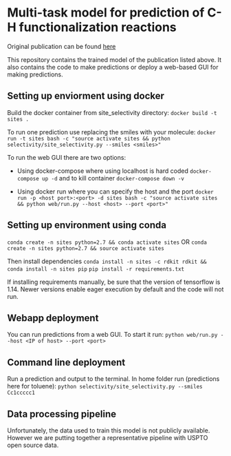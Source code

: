 # Multi-task model for prediction of C-H functionalization reactions
Original publication can be found [here](https://pubs.rsc.org/en/content/articlelanding/2020/RE/D0RE00071J#!divAbstract)

This repository contains the trained model of the publication listed above. It also contains the code to make predictions or deploy a web-based GUI for making predictions.

## Setting up enviorment using docker
Build the docker container from site_selectivity directory:
`docker build -t sites .`

To run one prediction use replacing the smiles with your molecule:
`docker run -t sites bash -c "source activate sites && python selectivity/site_selectivity.py --smiles <smiles>"`

To run the web GUI there are two options:
* Using docker-compose where using localhost is hard coded
`docker-compose up -d` and to kill container `docker-compose down -v`

* Using docker run where you can specify the host and the port
`docker run -p <host port>:<port> -d sites bash -c "source activate sites && python web/run.py --host <host> --port <port>"`


## Setting up environment using conda
`conda create -n sites python=2.7 && conda activate sites`
OR
`conda create -n sites python=2.7 && source activate sites`

Then install dependencies
`conda install -n sites -c rdkit rdkit && conda install -n sites pip`
`pip install -r requirements.txt`

If installing requirements manually, be sure that the version of tensorflow is 1.14. Newer versions enable eager execution by default and the code will not run.

## Webapp deployment
You can run predictions from a web GUI. To start it run:
`python web/run.py --host <IP of host> --port <port>`

## Command line deployment
Run a prediction and output to the terminal. In home folder run (predictions here for toluene):
`python selectivity/site_selectivity.py --smiles Cc1ccccc1`

## Data processing pipeline
Unfortunately, the data used to train this model is not publicly available. However we are putting together a representative pipeline with USPTO open source data.